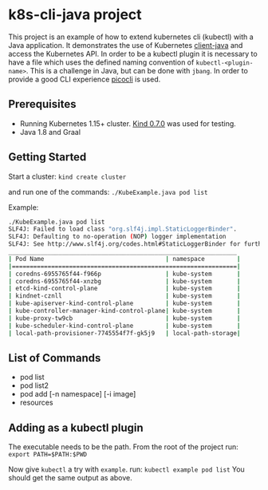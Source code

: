 # k8s-cli-java project

This project is an example of how to extend kubernetes cli (kubectl) with a Java application.  It demonstrates the use of Kubernetes [client-java](https://github.com/kubernetes-client/java) and access the Kubernetes API.  In order to be a kubectl plugin it is necessary to have a file which uses the defined naming convention of `kubectl-<plugin-name>`.  This is a challenge in Java, but can be done with `jbang`. In order to provide a good CLI experience [picocli](https://picocli.info/) is used.

## Prerequisites

* Running Kubernetes 1.15+ cluster.  [Kind 0.7.0](https://github.com/kubernetes-sigs/kind) was used for testing.
* Java 1.8 and Graal

## Getting Started

Start a cluster:  `kind create cluster`

and run one of the commands:  `./KubeExample.java pod list`

Example:

```bash
./KubeExample.java pod list
SLF4J: Failed to load class "org.slf4j.impl.StaticLoggerBinder".
SLF4J: Defaulting to no-operation (NOP) logger implementation
SLF4J: See http://www.slf4j.org/codes.html#StaticLoggerBinder for further details.
________________________________________________________________
| Pod Name                                  | namespace         |
|===============================================================|
| coredns-6955765f44-f966p                  | kube-system       |
| coredns-6955765f44-xnzbg                  | kube-system       |
| etcd-kind-control-plane                   | kube-system       |
| kindnet-cznll                             | kube-system       |
| kube-apiserver-kind-control-plane         | kube-system       |
| kube-controller-manager-kind-control-plane| kube-system       |
| kube-proxy-tw9cb                          | kube-system       |
| kube-scheduler-kind-control-plane         | kube-system       |
| local-path-provisioner-7745554f7f-gk5j9   | local-path-storage|
```

## List of Commands

* pod list
* pod list2
* pod add <pod-name> [-n namespace] [-i image]
* resources

## Adding as a kubectl plugin

The executable needs to be the path.  From the root of the project run: `export PATH=$PATH:$PWD`

Now give `kubectl` a try with `example`.  run: `kubectl example pod list`
You should get the same output as above.
